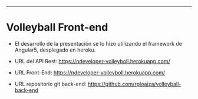 
***
# Volleyball Front-end

* El desarrollo de la presentación se lo hizo utilizando el framework de Angular5, desplegado en heroku.

* URL del API Rest: https://ndeveloper-volleyboll.herokuapp.com/

* URL Front-End: https://ndeveloper-volleyboll.herokuapp.com/

* URL repositorio git back-end: https://github.com/rploaiza/volleyball-back-end
